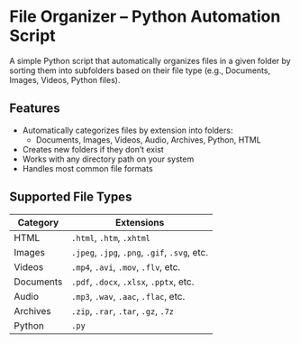 
#  File Organizer – Python Automation Script

A simple Python script that automatically organizes files in a given folder by sorting them into subfolders based on their file type (e.g., Documents, Images, Videos, Python files).

##  Features

- Automatically categorizes files by extension into folders:
  - Documents, Images, Videos, Audio, Archives, Python, HTML
- Creates new folders if they don’t exist
- Works with any directory path on your system
- Handles most common file formats

## Supported File Types

| Category   | Extensions |
|------------|------------|
| HTML       | `.html`, `.htm`, `.xhtml` |
| Images     | `.jpeg`, `.jpg`, `.png`, `.gif`, `.svg`, etc. |
| Videos     | `.mp4`, `.avi`, `.mov`, `.flv`, etc. |
| Documents  | `.pdf`, `.docx`, `.xlsx`, `.pptx`, etc. |
| Audio      | `.mp3`, `.wav`, `.aac`, `.flac`, etc. |
| Archives   | `.zip`, `.rar`, `.tar`, `.gz`, `.7z` |
| Python     | `.py` |


